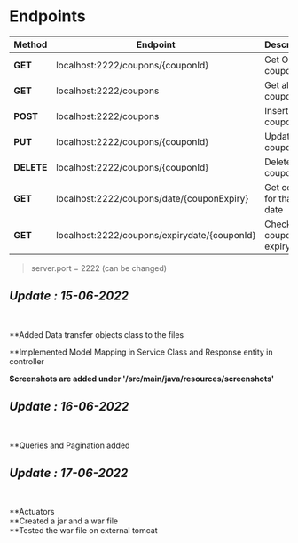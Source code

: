 # Endpoints

|Method| Endpoint      | Description |
|------| ------------- |------------ |         
|**GET**| localhost:2222/coupons/{couponId} | Get One coupon |  
|**GET**| localhost:2222/coupons | Get all coupons   |
|**POST**| localhost:2222/coupons | Insert a coupon  |
|**PUT**| localhost:2222/coupons/{couponId} | Update a coupon |  
|**DELETE**| localhost:2222/coupons/{couponId} | Delete a coupon  |
|**GET**| localhost:2222/coupons/date/{couponExpiry} | Get coupon for that date   |**GET**| localhost:2222/coupons/code/{couponCode} | Check for coupon offer  |
|**GET**| localhost:2222/coupons/expirydate/{couponId} | Check for coupon expiry  |

> server.port = 2222 (can be changed)

<h2><i>Update : 15-06-2022</i></h2>
<br>

**Added Data transfer objects class to the files

**Implemented Model Mapping in Service Class and Response entity in controller

**Screenshots are added under '/src/main/java/resources/screenshots'**

<h2><i>Update : 16-06-2022</i></h2>
<br>

**Queries and Pagination added

<h2><i>Update : 17-06-2022</i></h2>
<br>

**Actuators
<br>
**Created a jar and a war file
<br>
**Tested the war file on external tomcat
